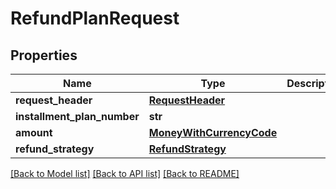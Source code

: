 # RefundPlanRequest

## Properties
Name | Type | Description | Notes
------------ | ------------- | ------------- | -------------
**request_header** | [**RequestHeader**](RequestHeader.md) |  | [optional] 
**installment_plan_number** | **str** |  | [optional] 
**amount** | [**MoneyWithCurrencyCode**](MoneyWithCurrencyCode.md) |  | [optional] 
**refund_strategy** | [**RefundStrategy**](RefundStrategy.md) |  | [optional] 

[[Back to Model list]](../README.md#documentation-for-models) [[Back to API list]](../README.md#documentation-for-api-endpoints) [[Back to README]](../README.md)


